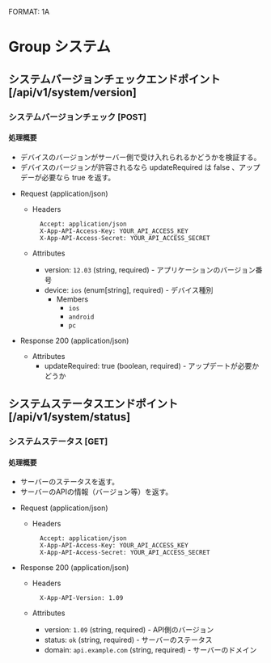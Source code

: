 FORMAT: 1A

# Group システム
## システムバージョンチェックエンドポイント [/api/v1/system/version]
### システムバージョンチェック [POST]
#### 処理概要

* デバイスのバージョンがサーバー側で受け入れられるかどうかを検証する。
* デバイスのバージョンが許容されるなら updateRequired は false 、アップデーが必要なら true を返す。

+ Request (application/json)

    + Headers

            Accept: application/json
            X-App-API-Access-Key: YOUR_API_ACCESS_KEY
            X-App-API-Access-Secret: YOUR_API_ACCESS_SECRET

    + Attributes

        + version: `12.03` (string, required) - アプリケーションのバージョン番号
        + device: `ios` (enum[string], required) - デバイス種別
            + Members
                + `ios`
                + `android`
                + `pc`

+ Response 200 (application/json)

    + Attributes
        + updateRequired: true (boolean, required) - アップデートが必要かどうか

## システムステータスエンドポイント [/api/v1/system/status]
### システムステータス [GET]
#### 処理概要

* サーバーのステータスを返す。
* サーバーのAPIの情報（バージョン等）を返す。

+ Request (application/json)

    + Headers

            Accept: application/json
            X-App-API-Access-Key: YOUR_API_ACCESS_KEY
            X-App-API-Access-Secret: YOUR_API_ACCESS_SECRET

+ Response 200 (application/json)

    + Headers

            X-App-API-Version: 1.09

    + Attributes

        + version: `1.09` (string, required) - API側のバージョン
        + status: `ok` (string, required) - サーバーのステータス
        + domain: `api.example.com` (string, required) - サーバーのドメイン
